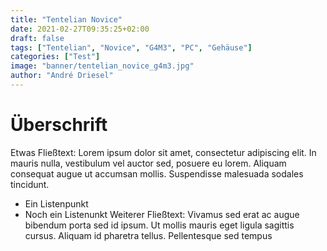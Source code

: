 ```yaml
---
title: "Tentelian Novice"
date: 2021-02-27T09:35:25+02:00
draft: false
tags: ["Tentelian", "Novice", "G4M3", "PC", "Gehäuse"]
categories: ["Test"]
image: "banner/tentelian_novice_g4m3.jpg"
author: "André Driesel"
---
```


# Überschrift

Etwas Fließtext: Lorem ipsum dolor sit amet, consectetur adipiscing elit. In mauris nulla, vestibulum vel auctor sed, posuere eu lorem. Aliquam consequat augue ut accumsan mollis. Suspendisse malesuada sodales tincidunt.

- Ein Listenpunkt
- Noch ein Listenunkt
  Weiterer Fließtext: Vivamus sed erat ac augue bibendum porta sed id ipsum. Ut mollis mauris eget ligula sagittis cursus. Aliquam id pharetra tellus. Pellentesque sed tempus
